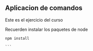## Aplicacion de comandos

Este es el ejercicio del curso

Recuerden instalar los paquetes de node

````
npm install

```